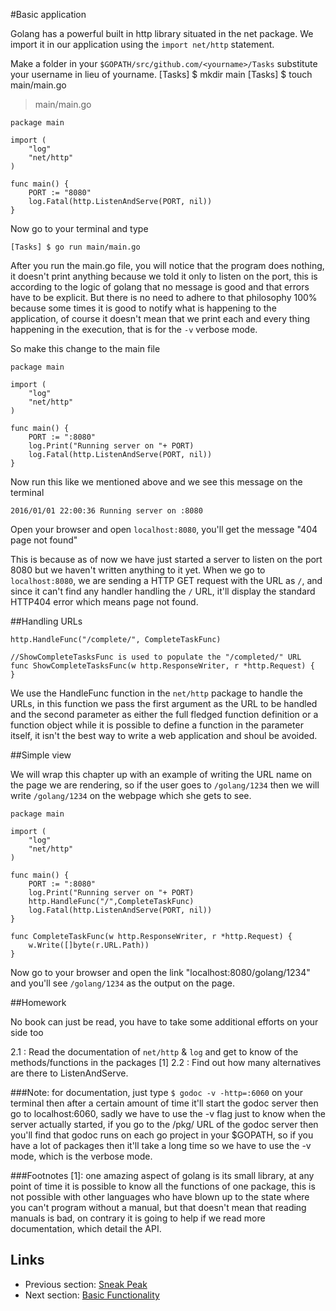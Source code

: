 #Basic application

Golang has a powerful built in http library situated in the net package. We import it in our application using the 
`import net/http` statement.

Make a folder in your `$GOPATH/src/github.com/<yourname>/Tasks` substitute your username in lieu of yourname.
	[Tasks] $ mkdir main
	[Tasks] $ touch main/main.go
	
>main/main.go

	package main
	
	import (
		"log"
		"net/http"
	)
	
	func main() {
		PORT := "8080"
		log.Fatal(http.ListenAndServe(PORT, nil))
	}

Now go to your terminal and type

	[Tasks] $ go run main/main.go

After you run the main.go file, you will notice that the program does nothing, it doesn't print anything because we told it
only to listen on the port, this is according to the logic of golang that no message is good and that errors have to be explicit. But there is no
need to adhere to that philosophy 100% because some times it is good to notify what is happening to the application, of course it doesn't mean that
we print each and every thing happening in the execution, that is for the `-v` verbose mode.

So make this change to the main file

	package main
	
	import (
		"log"
		"net/http"
	)
	
	func main() {
		PORT := ":8080"
		log.Print("Running server on "+ PORT)
		log.Fatal(http.ListenAndServe(PORT, nil))
	} 

Now run this like we mentioned above and we see this message on the terminal

	2016/01/01 22:00:36 Running server on :8080

Open your browser and open `localhost:8080`, you'll get the message "404 page not found"

This is because as of now we have just started a server to listen on the port 8080 but we haven't written anything to it yet. When we go to
`localhost:8080`, we are sending a HTTP GET request with the URL as `/`, and since it can't find any handler handling the `/` URL, it'll display
the standard HTTP404 error which means page not found.

##Handling URLs

	http.HandleFunc("/complete/", CompleteTaskFunc)
	
	//ShowCompleteTasksFunc is used to populate the "/completed/" URL
	func ShowCompleteTasksFunc(w http.ResponseWriter, r *http.Request) {
	}

We use the HandleFunc function in the `net/http` package to handle the URLs, in this function we pass the first argument
as the URL to be handled and the second parameter as either the full fledged function definition or a function object
while it is possible to define a function in the parameter itself, it isn't the best way to write a web application and shoul
be avoided.

##Simple view

We will wrap this chapter up with an example of writing the URL name on the page we are rendering, so if the user goes to `/golang/1234` then
we will write `/golang/1234` on the webpage which she gets to see.

	package main
	
	import (
		"log"
		"net/http"
	)
	
	func main() {
		PORT := ":8080"
		log.Print("Running server on "+ PORT)
		http.HandleFunc("/",CompleteTaskFunc)
		log.Fatal(http.ListenAndServe(PORT, nil))
	}
	
	func CompleteTaskFunc(w http.ResponseWriter, r *http.Request) {
		w.Write([]byte(r.URL.Path))
	}

Now go to your browser and open the link "localhost:8080/golang/1234" and you'll see `/golang/1234` as the output on the page.

##Homework

No book can just be read, you have to take some additional efforts on your side too

2.1 : Read the documentation of `net/http` & `log` and get to know of the methods/functions in the packages [1]
2.2 : Find out how many alternatives are there to ListenAndServe.

###Note: 
for documentation, just type `$ godoc -v -http=:6060` on your terminal then after a certain amount of time it'll start the godoc server
then go to localhost:6060, sadly we have to use the -v flag just to know when the server actually started, if you go to the /pkg/ URL of the
godoc server then you'll find that godoc runs on each go project in your $GOPATH, so if you have a lot of packages then it'll take a long time
so we have to use the -v mode, which is the verbose mode.

###Footnotes
[1]: one amazing aspect of golang is its small library, at any point of time it is possible to know all the functions of one package, this is not
possible with other languages who have blown up to the state where you can't program without a manual, but that doesn't mean that reading manuals
is bad, on contrary it is going to help if we read more documentation, which detail the API.

## Links

- Previous section: [Sneak Peak](1.1servers.md)
- Next section:  [Basic Functionality](content/2.1functionality.md)